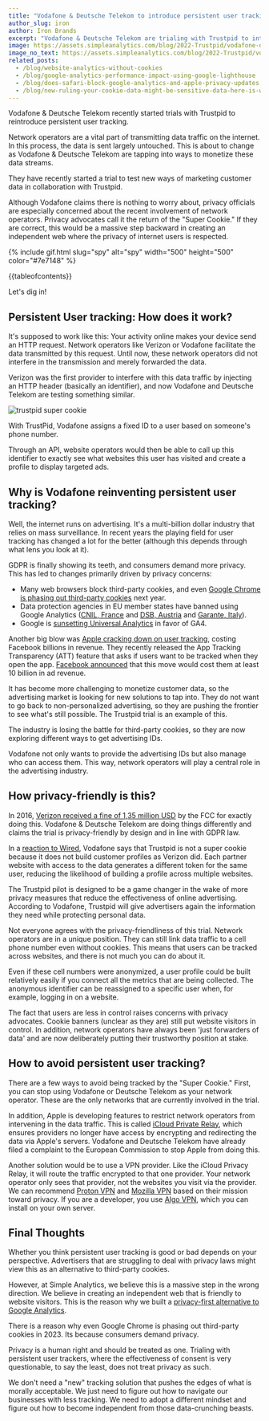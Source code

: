 ```yaml
---
title: "Vodafone & Deutsche Telekom to introduce persistent user tracking"
author_slug: iron
author: Iron Brands
excerpt: "Vodafone & Deutsche Telekom are trialing with Trustpid to introduce persistent user tracking"
image: https://assets.simpleanalytics.com/blog/2022-Trustpid/vodafone-deutsche-telekom-trustpid.png
image_no_text: https://assets.simpleanalytics.com/blog/2022-Trustpid/vodafone-deutsche-telekom-trustpid-social-image.png
related_posts:
  - /blog/website-analytics-without-cookies
  - /blog/google-analytics-performance-impact-using-google-lighthouse
  - /blog/does-safari-block-google-analytics-and-apple-privacy-updates
  - /blog/new-ruling-your-cookie-data-might-be-sensitive-data-here-is-why-that-matters
---
```


Vodafone & Deutsche Telekom recently started trials with Trustpid to reintroduce persistent user tracking.

Network operators are a vital part of transmitting data traffic on the internet. In this process, the data is sent largely untouched. This is about to change as Vodafone & Deutsche Telekom are tapping into ways to monetize these data streams.

They have recently started a trial to test new ways of marketing customer data in collaboration with Trustpid.

Although Vodafone claims there is nothing to worry about, privacy officials are especially concerned about the recent involvement of network operators. Privacy advocates call it the return of the "Super Cookie." If they are correct, this would be a massive step backward in creating an independent web where the privacy of internet users is respected.

{% include gif.html slug="spy" alt="spy" width="500" height="500" color="#7e7148" %}

{{tableofcontents}}

Let's dig in!

## Persistent User tracking: How does it work?

It's supposed to work like this: Your activity online makes your device send an HTTP request. Network operators like Verizon or Vodafone facilitate the data transmitted by this request. Until now, these network operators did not interfere in the transmission and merely forwarded the data.

Verizon was the first provider to interfere with this data traffic by injecting an HTTP header (basically an identifier), and now Vodafone and Deutsche Telekom are testing something similar.

![trustpid super cookie](https://assets.simpleanalytics.com/blog/2022-Trustpid/vodafone-deutsche-telekom-trustpid.png)

With TrustPid, Vodafone assigns a fixed ID to a user based on someone's phone number.

Through an API, website operators would then be able to call up this identifier to exactly see what websites this user has visited and create a profile to display targeted ads.

## Why is Vodafone reinventing persistent user tracking?

Well, the internet runs on advertising. It's a multi-billion dollar industry that relies on mass surveillance. In recent years the playing field for user tracking has changed a lot for the better (although this depends through what lens you look at it).

GDPR is finally showing its teeth, and consumers demand more privacy. This has led to changes primarily driven by privacy concerns:

- Many web browsers block third-party cookies, and even [Google Chrome is phasing out third-party cookies](https://www.theverge.com/2021/6/24/22547339/google-chrome-cookiepocalypse-delayed-2023) next year.
- Data protection agencies in EU member states have banned using Google Analytics ([CNIL, France](/blog/cnil-update-google-analytics-is-still-illegal) and [DSB, Austria](https://noyb.eu/en/austrian-dsb-eu-us-data-transfers-google-analytics-illegal) and [Garante, Italy](/blog/italy-declares-google-analytics-illegal)).
- Google is [sunsetting Universal Analytics](/blog/google-to-sunset-universal-analytics-in-2023) in favor of GA4.

Another big blow was [Apple cracking down on user tracking](/blog/does-safari-block-google-analytics-and-apple-privacy-updates), costing Facebook billions in revenue. They recently released the App Tracking Transparency (ATT) feature that asks if users want to be tracked when they open the app. [Facebook announced](https://www.cnbc.com/2022/02/02/facebook-parent-meta-fb-q4-2021-earnings.html) that this move would cost them at least 10 billion in ad revenue.

It has become more challenging to monetize customer data, so the advertising market is looking for new solutions to tap into. They do not want to go back to non-personalized advertising, so they are pushing the frontier to see what's still possible. The Trustpid trial is an example of this.

The industry is losing the battle for third-party cookies, so they are now exploring different ways to get advertising IDs.

Vodafone not only wants to provide the advertising IDs but also manage who can access them. This way, network operators will play a central role in the advertising industry.

## How privacy-friendly is this?

In 2016, [Verizon received a fine of 1,35 million USD](https://www.theverge.com/2016/3/7/11173010/verizon-supercookie-fine-1-3-million-fcc) by the FCC for exactly doing this. Vodafone & Deutsche Telekom are doing things differently and claims the trial is privacy-friendly by design and in line with GDPR law.

In a [reaction to Wired](https://www.wired.com/story/trustpid-digital-token-supercookie/), Vodafone says that Trustpid is not a super cookie because it does not build customer profiles as Verizon did. Each partner website with access to the data generates a different token for the same user, reducing the likelihood of building a profile across multiple websites.

The Trustpid pilot is designed to be a game changer in the wake of more privacy measures that reduce the effectiveness of online advertising. According to Vodafone, Trustpid will give advertisers again the information they need while protecting personal data.

Not everyone agrees with the privacy-friendliness of this trial. Network operators are in a unique position. They can still link data traffic to a cell phone number even without cookies. This means that users can be tracked across websites, and there is not much you can do about it.

Even if these cell numbers were anonymized, a user profile could be built relatively easily if you connect all the metrics that are being collected. The anonymous identifier can be reassigned to a specific user when, for example, logging in on a website.

The fact that users are less in control raises concerns with privacy advocates. Cookie banners (unclear as they are) still put website visitors in control. In addition, network operators have always been 'just forwarders of data' and are now deliberately putting their trustworthy position at stake.

## How to avoid persistent user tracking?

There are a few ways to avoid being tracked by the "Super Cookie." First, you can stop using Vodafone or Deutsche Telekom as your network operator. These are the only networks that are currently involved in the trial.

In addition, Apple is developing features to restrict network operators from intervening in the data traffic. This is called [iCloud Private Relay](https://www.lifewire.com/what-is-icloud-private-relay-5200343), which ensures providers no longer have access by encrypting and redirecting the data via Apple's servers. Vodafone and Deutsche Telekom have already filed a complaint to the European Commission to stop Apple from doing this.

Another solution would be to use a VPN provider. Like the iCloud Privacy Relay, it will route the traffic encrypted to that one provider. Your network operator only sees that provider, not the websites you visit via the provider. We can recommend [Proton VPN](https://protonvpn.com/) and [Mozilla VPN](https://www.mozilla.org/en-US/products/vpn/) based on their mission toward privacy. If you are a developer, you use [Algo VPN](https://github.com/trailofbits/algo), which you can install on your own server.

## Final Thoughts

Whether you think persistent user tracking is good or bad depends on your perspective. Advertisers that are struggling to deal with privacy laws might view this as an alternative to third-party cookies.

However, at Simple Analytics, we believe this is a massive step in the wrong direction. We believe in creating an independent web that is friendly to website visitors. This is the reason why we built a [privacy-first alternative to Google Analytics](/blog/why-simple-analytics-is-a-great-alternative-to-google-analytics).

There is a reason why even Google Chrome is phasing out third-party cookies in 2023. Its because consumers demand privacy.

Privacy is a human right and should be treated as one. Trialing with persistent user trackers, where the effectiveness of consent is very questionable, to say the least, does not treat privacy as such.

We don't need a "new" tracking solution that pushes the edges of what is morally acceptable. We just need to figure out how to navigate our businesses with less tracking. We need to adopt a different mindset and figure out how to become independent from those data-crunching beasts.
